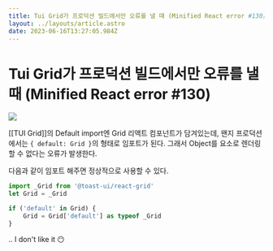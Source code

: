 ```yaml
---
title: Tui Grid가 프로덕션 빌드에서만 오류를 낼 때 (Minified React error #130)
layout: ../layouts/article.astro
date: 2023-06-16T13:27:05.984Z
---
```


# Tui Grid가 프로덕션 빌드에서만 오류를 낼 때 (Minified React error #130)

![](../images/5c3157ec-4efd-4af5-8667-11c7be14e69a.png)

[[TUI Grid]]의 Default import엔 Grid 리액트 컴포넌트가 담겨있는데, 왠지 프로덕션에서는 `{ default: Grid }`의 형태로 임포트가 된다. 그래서 Object를 요소로 렌더링 할 수 없다는 오류가 발생한다.

다음과 같이 임포트 해주면 정상적으로 사용할 수 있다.

```javascript
import _Grid from '@toast-ui/react-grid'
let Grid = _Grid

if ('default' in Grid) {
    Grid = Grid['default'] as typeof _Grid
}
```

.. I don't like it 😶
